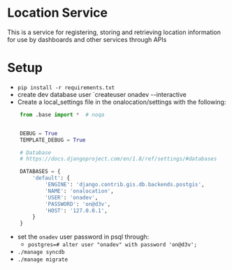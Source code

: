 # Location Service

This is a service for registering, storing and retrieving location information for use by 
dashboards and other services through APIs

# Setup

- `pip install -r requirements.txt`
- create dev database user `createuser onadev --interactive
- Create a local_settings file in the onalocation/settings with the following:
```python
    from .base import *  # noqa


    DEBUG = True
    TEMPLATE_DEBUG = True

    # Database
    # https://docs.djangoproject.com/en/1.8/ref/settings/#databases

    DATABASES = {
        'default': {
            'ENGINE': 'django.contrib.gis.db.backends.postgis',
            'NAME': 'onalocation',
            'USER': 'onadev',
            'PASSWORD': 'on@d3v',
            'HOST': '127.0.0.1',
        }
    }
```
- set the `onadev` user password in psql through:
    + `postgres=# alter user "onadev" with password 'on@d3v';`
- `./manage syncdb`
- `./manage migrate`
